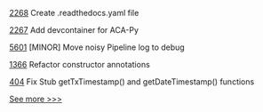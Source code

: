 
[2268](https://github.com/hyperledger/aries-cloudagent-python/pull/2268) Create .readthedocs.yaml file

[2267](https://github.com/hyperledger/aries-cloudagent-python/pull/2267) Add devcontainer for ACA-Py

[5601](https://github.com/hyperledger/besu/pull/5601) [MINOR] Move noisy Pipeline log to debug

[1366](https://github.com/hyperledger/solang/pull/1366) Refactor constructor annotations

[404](https://github.com/hyperledger/fabric-chaincode-node/pull/404) Fix Stub getTxTimestamp() and getDateTimestamp() functions


[See more >>>](https://start-here.hyperledger.org/pull-requests)
